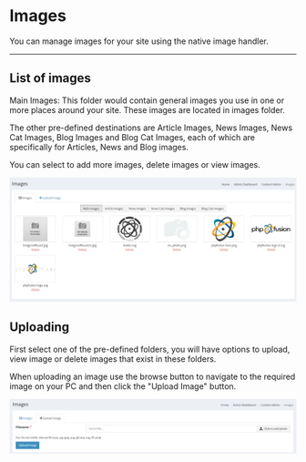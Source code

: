 # Images

You can manage images for your site using the native image handler.

---

## List of images

Main Images: This folder would contain general images you use in one or more places around your site. These images are located in images folder.

The other pre-defined destinations are Article Images, News Images, News Cat Images, Blog Images and Blog Cat Images,
each of which are specifically for Articles, News and Blog images.

You can select to add more images, delete images or view images.

![Imagages](../../assets/content_admin/images/images.png)

## Uploading

First select one of the pre-defined folders, you will have options to upload, view image or delete images that exist in these folders.

When uploading an image use the browse button to navigate to the required image on your PC and then click the "Upload Image" button.

![Imagages](../../assets/content_admin/images/upload.png)
